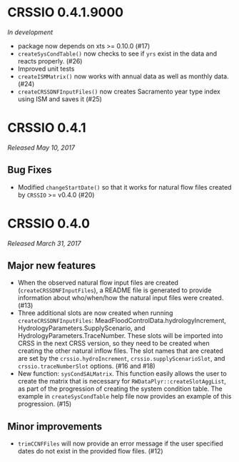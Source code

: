 # CRSSIO 0.4.1.9000

*In development* 

- package now depends on xts >= 0.10.0 (#17)
- `createSysCondTable()` now checks to see if `yrs` exist in the data and reacts properly. (#26)
- Improved unit tests
- `createISMMatrix()` now works with annual data as well as monthly data. (#24)
- `createCRSSDNFInputFiles()` now creates Sacramento year type index using ISM and saves it (#25)

# CRSSIO 0.4.1

*Released May 10, 2017*

## Bug Fixes

* Modified `changeStartDate()` so that it works for natural flow files created by `CRSSIO` >= v0.4.0 (#20)

# CRSSIO 0.4.0

*Released March 31, 2017*

## Major new features

* When the observed natural flow input files are created (`createCRSSDNFInputFiles`), a README file is generated to provide information about who/when/how the natural input files were created. (#13)
* Three additional slots are now created when running `createCRSSDNFInputFiles`: MeadFloodControlData.hydrologyIncrement, HydrologyParameters.SupplyScenario, and HydrologyParameters.TraceNumber. These slots will be imported into CRSS in the next CRSS version, so they need to be created when creating the other natural inflow files. The slot names that are created are set by the `crssio.hydroIncrement`, `crssio.supplyScenarioSlot`, and `crssio.traceNumberSlot` options. (#16 and #18)
* New function: `sysCondSALMatrix`. This function easily allows the user to create the matrix that is necessary for `RWDataPlyr::createSlotAggList`, as part of the progression of creating the system condition table. The example in `createSysCondTable` help file now provides an example of this progression. (#15)

## Minor improvements

* `trimCCNFFiles` will now provide an error message if the user specified dates do not exist in the provided flow files. (#12)
